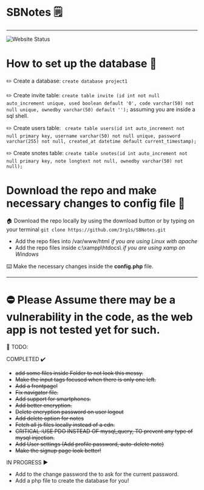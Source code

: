# SBNotes 🗒️
----------------
![Website Status](https://img.shields.io/website?style=for-the-badge&url=https%3A%2F%2F0x0byt3.com)


# How to set up the database 💽 

✏️ Create a database: `create database project1`  

✏️ Create invite table: `create table invite (id int not null auto_increment unique, used boolean default '0', code varchar(50) not null unique, ownedby varchar(50) default '');` assuming you are inside a sql shell.  

✏️ Create users table: ` create table users(id int auto_increment not null primary key, username varchar(50) not null unique, password varchar(255) not null, created_at datetime default current_timestamp);`  

✏️ Create snotes table: `create table snotes(id int auto_increment not null primary key, note longtext not null, ownedby varchar(50) not null);`  


# Download the repo and make necessary changes to config file 📄  

🏠 Download the repo locally by using the download button or by typing on your terminal `git clone https://github.com/3rg1s/SBNotes.git`  
  
  - Add the repo files into /var/www/html *if you are using Linux with apache*
  - Add the repo files inside c:\xampp\htdocs\ *if you are using xamp on Windows*

⌨️ Make the necessary changes inside the **config.php** file.

-----------------

# ⛔ Please Assume there may be a vulnerability in the code, as the web app is not tested yet for such.



👔 TODO:

COMPLETED ✔️
 - ~~add some files inside Folder to not look this messy.~~
 - ~~Make the input tags focused when there is only one left.~~
 - ~~Add a frontpage!~~
 - ~~Fix navigator file.~~
 - ~~Add support for smartphones.~~
 - ~~Add better encryption.~~
 - ~~Delete encryption password on user logout~~
 - ~~Add delete option for notes~~
 - ~~Fetch all js files locally instead of a cdn.~~
 - ~~CRITICAL :USE PDO  INSTEAD OF mysql_query, TO prevent any type of mysql injection.~~
 - ~~Add User settings (Add profile password, auto-delete note)~~
 - ~~Make the signup page look better!~~
 
IN PROGRESS ▶️
 - Add to the change password the to ask for the current password.
 - Add a php file to create the database for you! 
